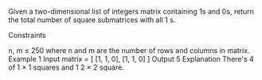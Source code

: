 Given a two-dimensional list of integers matrix containing 1s and 0s, return the total number of square submatrices with all 1 s.

Constraints

n, m ≤ 250 where n and m are the number of rows and columns in matrix.
Example 1
Input
matrix = [
    [1, 1, 0],
    [1, 1, 0]
]
Output
5
Explanation
There's 4 of 1 × 1 squares and 1 2 × 2 square.

